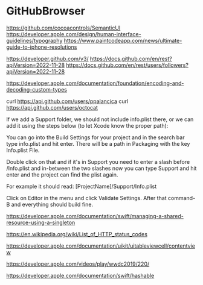 # GitHubBrowser

https://github.com/cocoacontrols/SemanticUI
https://developer.apple.com/design/human-interface-guidelines/typography
https://www.paintcodeapp.com/news/ultimate-guide-to-iphone-resolutions

https://developer.github.com/v3/
https://docs.github.com/en/rest?apiVersion=2022-11-28
https://docs.github.com/en/rest/users/followers?apiVersion=2022-11-28

https://developer.apple.com/documentation/foundation/encoding-and-decoding-custom-types

curl https://api.github.com/users/ppalancica
curl https://api.github.com/users/octocat

If we add a Support folder, we should not include info.plist there, or we can add it using the steps below (to let Xcode know the proper path):

You can go into the Build Settings for your project and in the search bar type info.plist and hit enter.
There will be a path in Packaging with the key Info.plist File.

Double click on that and if it's in Support you need to enter a slash before /Info.plist and in-between the two slashes now you can type Support and hit enter and the project can find the plist again. 

For example it should read: [ProjectName]/Support/Info.plist

Click on Editor in the menu and click Validate Settings. After that command-B and everything should build fine.

https://developer.apple.com/documentation/swift/managing-a-shared-resource-using-a-singleton

https://en.wikipedia.org/wiki/List_of_HTTP_status_codes

https://developer.apple.com/documentation/uikit/uitableviewcell/contentview

https://developer.apple.com/videos/play/wwdc2019/220/

https://developer.apple.com/documentation/swift/hashable
